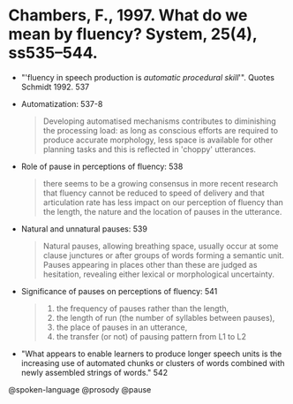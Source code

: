 # Chambers, F., 1997. What do we mean by fluency? System, 25(4), ss535–544.

- "'fluency in speech production is *automatic procedural skill*'". Quotes Schmidt 1992. 537

- Automatization: 537-8

  > Developing automatised mechanisms contributes to diminishing the processing load: as long as conscious efforts are required to produce accurate morphology, less space is available for other planning tasks and this is reflected in 'choppy' utterances.

- Role of pause in perceptions of fluency: 538

  > there seems to be a growing consensus in more recent research that fluency cannot be reduced to speed of delivery and that articulation rate has less impact on our perception of fluency than the length, the nature and the location of pauses in the utterance.

- Natural and unnatural pauses: 539

  > Natural pauses, allowing breathing space, usually occur at some clause junctures or after groups of words forming a semantic unit. Pauses appearing in places other than these are judged as hesitation, revealing either lexical or morphological uncertainty.

- Significance of pauses on perceptions of fluency: 541

  > 1. the frequency of pauses rather than the length,
  > 2. the length of run (the number of syllables between pauses),
  > 3. the place of pauses in an utterance,
  > 4. the transfer (or not) of pausing pattern from L1 to L2


- "What appears to enable learners to produce longer speech units is the increasing use of automated chunks or clusters of words combined with newly assembled strings of words." 542

@spoken-language
@prosody
@pause
